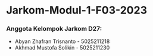 # Jarkom-Modul-1-F03-2023
### Anggota Kelompok Jarkom D27:
- Abyan Zhafran Trisnanto - 5025211218
- Akhmad Mustofa Solikin - 5025211230
